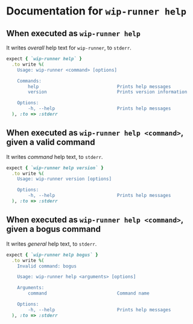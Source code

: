 # Documentation for `wip-runner help`

## When executed as `wip-runner help`

It writes *overall* help text for `wip-runner`, to `stderr`.

```ruby
expect { `wip-runner help` }
  .to write %(
    Usage: wip-runner <command> [options]

    Commands:
        help                             Prints help messages
        version                          Prints version information

    Options:
        -h, --help                       Prints help messages
  ), :to => :stderr
```

## When executed as `wip-runner help <command>`, given a valid command

It writes *command* help text, to `stderr`.

```ruby
expect { `wip-runner help version` }
  .to write %(
    Usage: wip-runner version [options]

    Options:
        -h, --help                       Prints help messages
  ), :to => :stderr
```

## When executed as `wip-runner help <command>`, given a bogus command

It writes *general* help text, to `stderr`.

```ruby
expect { `wip-runner help bogus` }
  .to write %(
    Invalid command: bogus

    Usage: wip-runner help <arguments> [options]

    Arguments:
        command                          Command name

    Options:
        -h, --help                       Prints help messages
  ), :to => :stderr
```
